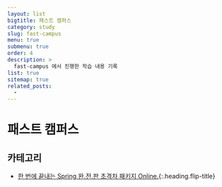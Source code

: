 ```yaml
---
layout: list
bigtitle: 패스트 캠퍼스
category: study
slug: fast-campus
menu: true
submenu: true
order: 4
description: >
  fast-campus 에서 진행한 학습 내용 기록
list: true
sitemap: true
related_posts:
  - 
---
```

# 패스트 캠퍼스

## 카테고리

* [한 번에 끝내는 Spring 완.전.판 초격차 패키지 Online.]{:.heading.flip-title}


[한 번에 끝내는 Spring 완.전.판 초격차 패키지 Online.]: /spring-complete-edition-super-gap-package-online/


